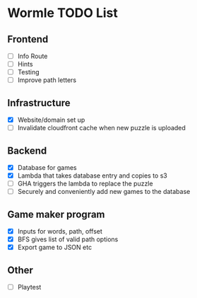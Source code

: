 # Wormle TODO List

## Frontend

- [ ] Info Route
- [ ] Hints
- [ ] Testing
- [ ] Improve path letters

## Infrastructure

- [x] Website/domain set up
- [ ] Invalidate cloudfront cache when new puzzle is uploaded

## Backend

- [x] Database for games
- [x] Lambda that takes database entry and copies to s3
- [ ] GHA triggers the lambda to replace the puzzle
- [ ] Securely and conveniently add new games to the database

## Game maker program

- [x] Inputs for words, path, offset
- [x] BFS gives list of valid path options
- [x] Export game to JSON etc

## Other

- [ ] Playtest
